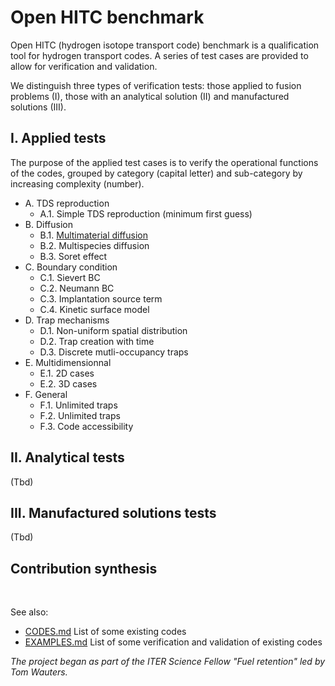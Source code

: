 # Open HITC benchmark

Open HITC (hydrogen isotope transport code) benchmark is a qualification tool for hydrogen transport codes. A series of test cases are provided to allow for verification and validation.

We distinguish three types of verification tests: those applied to fusion problems (I), those with an analytical solution (II) and manufactured solutions (III).

## I. Applied tests
The purpose of the applied test cases is to verify the operational functions of the codes, grouped by category (capital letter) and sub-category by increasing complexity (number). 

- A. TDS reproduction 
    - A.1. Simple TDS reproduction (minimum first guess)
- B. Diffusion
    - B.1. [Multimaterial diffusion](IB1/README.md)
    - B.2. Multispecies diffusion
    - B.3. Soret effect
- C. Boundary condition
    - C.1. Sievert BC
    - C.2. Neumann BC
    - C.3. Implantation source term
    - C.4. Kinetic surface model
- D. Trap mechanisms
    - D.1. Non-uniform spatial distribution
    - D.2. Trap creation with time
    - D.3. Discrete mutli-occupancy traps
- E. Multidimensionnal
    - E.1. 2D cases
    - E.2. 3D cases
- F. General
    - F.1. Unlimited traps
    - F.2. Unlimited traps
    - F.3. Code accessibility

## II. Analytical tests

(Tbd)

## III. Manufactured solutions tests

(Tbd)


## Contribution synthesis

<br>

See also: 
- [CODES.md](CODES.md) List of some existing codes
- [EXAMPLES.md](EXAMPLES.md) List of some verification and validation of existing codes

*The project began as part of the ITER Science Fellow "Fuel retention" led by Tom Wauters.*
